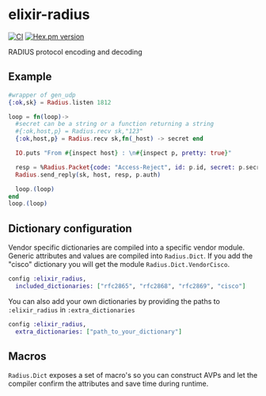 elixir-radius
=============

[![CI](https://github.com/bearice/elixir-radius/actions/workflows/elixir.yml/badge.svg)](https://github.com/bearice/elixir-radius/actions/workflows/elixir.yml) [![Hex.pm version](https://img.shields.io/hexpm/v/elixir_radius.svg?style=flat)](https://hex.pm/packages/elixir_radius)

RADIUS protocol encoding and decoding

Example
-------
```Elixir
#wrapper of gen_udp
{:ok,sk} = Radius.listen 1812

loop = fn(loop)->
  #secret can be a string or a function returning a string
  #{:ok,host,p} = Radius.recv sk,"123"
  {:ok,host,p} = Radius.recv sk,fn(_host) -> secret end

  IO.puts "From #{inspect host} : \n#{inspect p, pretty: true}"

  resp = %Radius.Packet{code: "Access-Reject", id: p.id, secret: p.secret}
  Radius.send_reply(sk, host, resp, p.auth)

  loop.(loop)
end
loop.(loop)
```

Dictionary configuration
--------------------

Vendor specific dictionaries are compiled into a specific vendor module. Generic attributes and values
are compiled into `Radius.Dict`. If you add the "cisco" dictionary you will get the module `Radius.Dict.VendorCisco`.

```Elixir
config :elixir_radius,
  included_dictionaries: ["rfc2865", "rfc2868", "rfc2869", "cisco"]
```

You can also add your own dictionaries by providing the paths to `:elixir_radius` in `:extra_dictionaries`

```Elixir
config :elixir_radius,
  extra_dictionaries: ["path_to_your_dictionary"]
```

Macros
------

`Radius.Dict` exposes a set of macro's so you can construct AVPs and let the compiler confirm the
attributes and save time during runtime.
